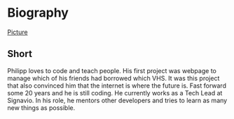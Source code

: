# Biography

[Picture](http://frontendphil.github.io/images/profile.jpg)

## Short

Philipp loves to code and teach people.
His first project was webpage to manage which of his friends had borrowed which VHS.
It was this project that also convinced him that the internet is where the future is.
Fast forward some 20 years and he is still coding.
He currently works as a Tech Lead at Signavio.
In his role, he mentors other developers and tries to learn as many new things as possible.
